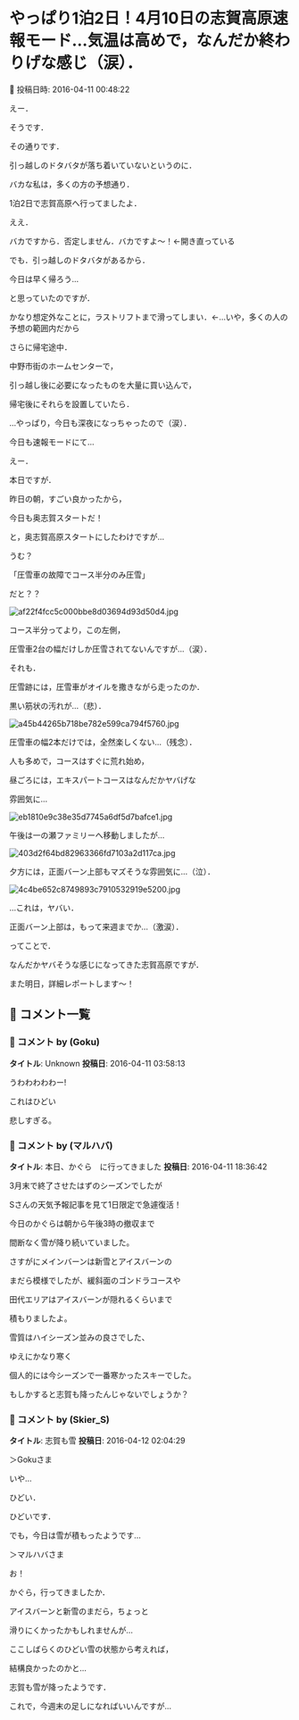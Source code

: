 # やっぱり1泊2日！4月10日の志賀高原速報モード…気温は高めで，なんだか終わりげな感じ（涙）．

📅 投稿日時: 2016-04-11 00:48:22

えー．


そうです．


その通りです．


引っ越しのドタバタが落ち着いていないというのに．


バカな私は，多くの方の予想通り．


1泊2日で志賀高原へ行ってましたよ．


ええ．


バカですから．否定しません．バカですよ～！←開き直っている





でも．引っ越しのドタバタがあるから．


今日は早く帰ろう…


と思っていたのですが．


かなり想定外なことに，ラストリフトまで滑ってしまい．←…いや，多くの人の予想の範囲内だから





さらに帰宅途中．


中野市街のホームセンターで，


引っ越し後に必要になったものを大量に買い込んで，


帰宅後にそれらを設置していたら．


…やっぱり，今日も深夜になっちゃったので（涙）．


今日も速報モードにて…





えー．


本日ですが．


昨日の朝，すごい良かったから，


今日も奥志賀スタートだ！


と，奥志賀高原スタートにしたわけですが…





うむ？


「圧雪車の故障でコース半分のみ圧雪」


だと？？




![af22f4fcc5c000bbe8d03694d93d50d4.jpg](images/af22f4fcc5c000bbe8d03694d93d50d4.jpg)




コース半分ってより，この左側，


圧雪車2台の幅だけしか圧雪されてないんですが…（涙）．





それも．


圧雪跡には，圧雪車がオイルを撒きながら走ったのか．


黒い筋状の汚れが…（悲）．




![a45b44265b718be782e599ca794f5760.jpg](images/a45b44265b718be782e599ca794f5760.jpg)




圧雪車の幅2本だけでは，全然楽しくない…（残念）．





人も多めで，コースはすぐに荒れ始め，


昼ごろには，エキスパートコースはなんだかヤバげな


雰囲気に…




![eb1810e9c38e35d7745a6df5d7bafce1.jpg](images/eb1810e9c38e35d7745a6df5d7bafce1.jpg)







午後は一の瀬ファミリーへ移動しましたが…




![403d2f64bd82963366fd7103a2d117ca.jpg](images/403d2f64bd82963366fd7103a2d117ca.jpg)




夕方には，正面バーン上部もマズそうな雰囲気に…（泣）．




![4c4be652c8749893c7910532919e5200.jpg](images/4c4be652c8749893c7910532919e5200.jpg)




…これは，ヤバい．


正面バーン上部は，もって来週までか…（激涙）．





ってことで．


なんだかヤバそうな感じになってきた志賀高原ですが．


また明日，詳細レポートします～！

## 💬 コメント一覧

### 💬 コメント by (Goku)
**タイトル**: Unknown
**投稿日**: 2016-04-11 03:58:13

うわわわわわー!



これはひどい

悲しすぎる。

### 💬 コメント by (マルハバ)
**タイトル**: 本日、かぐら　に行ってきました
**投稿日**: 2016-04-11 18:36:42

3月末で終了させたはずのシーズンでしたが

Sさんの天気予報記事を見て1日限定で急遽復活！



今日のかぐらは朝から午後3時の撤収まで

間断なく雪が降り続いていました。

さすがにメインバーンは新雪とアイスバーンの

まだら模様でしたが、緩斜面のゴンドラコースや

田代エリアはアイスバーンが隠れるくらいまで

積もりましたよ。

雪質はハイシーズン並みの良さでした、

ゆえにかなり寒く

個人的には今シーズンで一番寒かったスキーでした。



もしかすると志賀も降ったんじゃないでしょうか？

### 💬 コメント by (Skier_S)
**タイトル**: 志賀も雪
**投稿日**: 2016-04-12 02:04:29

＞Gokuさま

いや…

ひどい．

ひどいです．

でも，今日は雪が積もったようです…



＞マルハバさま

お！

かぐら，行ってきましたか．

アイスバーンと新雪のまだら，ちょっと

滑りにくかったかもしれませんが…

ここしばらくのひどい雪の状態から考えれば，

結構良かったのかと…

志賀も雪が降ったようです．

これで，今週末の足しになればいいんですが…

